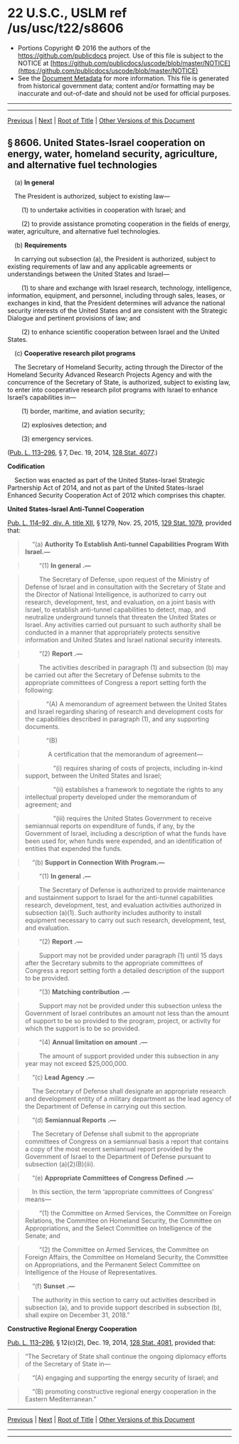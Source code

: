 ---
---

# 22 U.S.C., USLM ref /us/usc/t22/s8606

* Portions Copyright © 2016 the authors of the https://github.com/publicdocs project.
  Use of this file is subject to the NOTICE at [https://github.com/publicdocs/uscode/blob/master/NOTICE](https://github.com/publicdocs/uscode/blob/master/NOTICE)
* See the [Document Metadata](././../../../..//README.md) for more information.
  This file is generated from historical government data; content and/or formatting may be inaccurate and out-of-date and should not be used for official purposes.

----------
----------

[Previous](./../../../..//us/usc/t22/ch93/m__us_usc_t22_s8605.md) | [Next](./../../../..//us/usc/t22/ch94/m__us_usc_t22_ch94.md) | [Root of Title](./../../../../) | [Other Versions of this Document](https://publicdocs.github.io/go/links?ns=uslm&ref=%2Fus%2Fusc%2Ft22%2Fs8606)

## § 8606. United States-Israel cooperation on energy, water, homeland security, agriculture, and alternative fuel technologies

    (a) __In general__ 

    The President is authorized, subject to existing law—

        (1) to undertake activities in cooperation with Israel; and

        (2) to provide assistance promoting cooperation in the fields of energy, water, agriculture, and alternative fuel technologies.

    (b) __Requirements__ 

    In carrying out subsection (a), the President is authorized, subject to existing requirements of law and any applicable agreements or understandings between the United States and Israel—

        (1) to share and exchange with Israel research, technology, intelligence, information, equipment, and personnel, including through sales, leases, or exchanges in kind, that the President determines will advance the national security interests of the United States and are consistent with the Strategic Dialogue and pertinent provisions of law; and

        (2) to enhance scientific cooperation between Israel and the United States.

    (c) __Cooperative research pilot programs__ 

    The Secretary of Homeland Security, acting through the Director of the Homeland Security Advanced Research Projects Agency and with the concurrence of the Secretary of State, is authorized, subject to existing law, to enter into cooperative research pilot programs with Israel to enhance Israel’s capabilities in—

        (1) border, maritime, and aviation security;

        (2) explosives detection; and

        (3) emergency services.

([Pub. L. 113–296][/us/pl/113/296], § 7, Dec. 19, 2014, [128 Stat. 4077][/us/stat/128/4077].)

 __Codification__ 

    Section was enacted as part of the United States-Israel Strategic Partnership Act of 2014, and not as part of the United States-Israel Enhanced Security Cooperation Act of 2012 which comprises this chapter.

 __United States-Israel Anti-Tunnel Cooperation__ 

[Pub. L. 114–92, div. A, title XII][/us/pl/114/92/dA/tXII], § 1279, Nov. 25, 2015, [129 Stat. 1079][/us/stat/129/1079], provided that:

>     “(a) __Authority To Establish Anti-tunnel Capabilities Program With Israel.—__ 

>         “(1)  __In general__  __.—__ 

>         The Secretary of Defense, upon request of the Ministry of Defense of Israel and in consultation with the Secretary of State and the Director of National Intelligence, is authorized to carry out research, development, test, and evaluation, on a joint basis with Israel, to establish anti-tunnel capabilities to detect, map, and neutralize underground tunnels that threaten the United States or Israel. Any activities carried out pursuant to such authority shall be conducted in a manner that appropriately protects sensitive information and United States and Israel national security interests.

>         “(2)  __Report__  __.—__ 

>         The activities described in paragraph (1) and subsection (b) may be carried out after the Secretary of Defense submits to the appropriate committees of Congress a report setting forth the following:

>             “(A) A memorandum of agreement between the United States and Israel regarding sharing of research and development costs for the capabilities described in paragraph (1), and any supporting documents.

>             “(B)

>              A certification that the memorandum of agreement—

>                 “(i) requires sharing of costs of projects, including in-kind support, between the United States and Israel;

>                 “(ii) establishes a framework to negotiate the rights to any intellectual property developed under the memorandum of agreement; and

>                 “(iii) requires the United States Government to receive semiannual reports on expenditure of funds, if any, by the Government of Israel, including a description of what the funds have been used for, when funds were expended, and an identification of entities that expended the funds.

>     “(b) __Support in Connection With Program.—__ 

>         “(1)  __In general__  __.—__ 

>         The Secretary of Defense is authorized to provide maintenance and sustainment support to Israel for the anti-tunnel capabilities research, development, test, and evaluation activities authorized in subsection (a)(1). Such authority includes authority to install equipment necessary to carry out such research, development, test, and evaluation.

>         “(2)  __Report__  __.—__ 

>         Support may not be provided under paragraph (1) until 15 days after the Secretary submits to the appropriate committees of Congress a report setting forth a detailed description of the support to be provided.

>         “(3)  __Matching contribution__  __.—__ 

>         Support may not be provided under this subsection unless the Government of Israel contributes an amount not less than the amount of support to be so provided to the program, project, or activity for which the support is to be so provided.

>         “(4)  __Annual limitation on amount__  __.—__ 

>         The amount of support provided under this subsection in any year may not exceed $25,000,000.

>     “(c)  __Lead Agency__  __.—__ 

>     The Secretary of Defense shall designate an appropriate research and development entity of a military department as the lead agency of the Department of Defense in carrying out this section.

>     “(d)  __Semiannual Reports__  __.—__ 

>     The Secretary of Defense shall submit to the appropriate committees of Congress on a semiannual basis a report that contains a copy of the most recent semiannual report provided by the Government of Israel to the Department of Defense pursuant to subsection (a)(2)(B)(iii).

>     “(e)  __Appropriate Committees of Congress Defined__  __.—__ 

>     In this section, the term ‘appropriate committees of Congress’ means—

>         “(1) the Committee on Armed Services, the Committee on Foreign Relations, the Committee on Homeland Security, the Committee on Appropriations, and the Select Committee on Intelligence of the Senate; and

>         “(2) the Committee on Armed Services, the Committee on Foreign Affairs, the Committee on Homeland Security, the Committee on Appropriations, and the Permanent Select Committee on Intelligence of the House of Representatives.

>     “(f)  __Sunset__  __.—__ 

>     The authority in this section to carry out activities described in subsection (a), and to provide support described in subsection (b), shall expire on December 31, 2018.”

 __Constructive Regional Energy Cooperation__ 

[Pub. L. 113–296][/us/pl/113/296], § 12(c)(2), Dec. 19, 2014, [128 Stat. 4081][/us/stat/128/4081], provided that: 

> “The Secretary of State shall continue the ongoing diplomacy efforts of the Secretary of State in—

>     “(A) engaging and supporting the energy security of Israel; and

>     “(B) promoting constructive regional energy cooperation in the Eastern Mediterranean.”

----------

[Previous](./../../../..//us/usc/t22/ch93/m__us_usc_t22_s8605.md) | [Next](./../../../..//us/usc/t22/ch94/m__us_usc_t22_ch94.md) | [Root of Title](./../../../../) | [Other Versions of this Document](https://publicdocs.github.io/go/links?ns=uslm&ref=%2Fus%2Fusc%2Ft22%2Fs8606)

----------
----------

[/us/pl/113/296]: https://publicdocs.github.io/go/links?ns=uslm&ref=%2Fus%2Fpl%2F113%2F296
[/us/stat/128/4077]: https://publicdocs.github.io/go/links?ns=uslm&ref=%2Fus%2Fstat%2F128%2F4077
[/us/pl/114/92/dA/tXII]: https://publicdocs.github.io/go/links?ns=uslm&ref=%2Fus%2Fpl%2F114%2F92%2FdA%2FtXII
[/us/stat/129/1079]: https://publicdocs.github.io/go/links?ns=uslm&ref=%2Fus%2Fstat%2F129%2F1079
[/us/pl/113/296]: https://publicdocs.github.io/go/links?ns=uslm&ref=%2Fus%2Fpl%2F113%2F296
[/us/stat/128/4081]: https://publicdocs.github.io/go/links?ns=uslm&ref=%2Fus%2Fstat%2F128%2F4081


